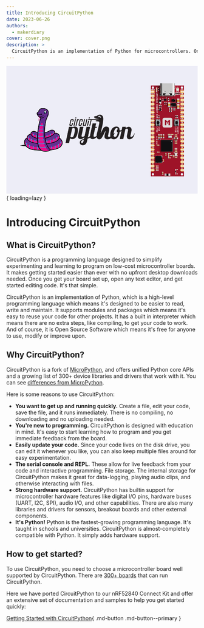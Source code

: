 ```yaml
---
title: Introducing CircuitPython
date: 2023-06-26
authors:
  - makerdiary
cover: cover.png
description: >
  CircuitPython is an implementation of Python for microcontrollers. Once you get your board set up, open any text editor, and start editing code.
---
```


![](cover.png){ loading=lazy }

# Introducing CircuitPython

## What is CircuitPython?

CircuitPython is a programming language designed to simplify experimenting and learning to program on low-cost microcontroller boards. It makes getting started easier than ever with no upfront desktop downloads needed. Once you get your board set up, open any text editor, and get started editing code. It's that simple.

CircuitPython is an implementation of Python, which is a high-level programming language which means it's designed to be easier to read, write and maintain. It supports modules and packages which means it's easy to reuse your code for other projects. It has a built in interpreter which means there are no extra steps, like compiling, to get your code to work. And of course, it is Open Source Software which means it's free for anyone to use, modify or improve upon.

## Why CircuitPython?

CircuitPython is a fork of [MicroPython](https://micropython.org/), and offers unified Python core APIs and a growing list of 300+ device libraries and drivers that work with it. You can see [differences from MicroPython](https://github.com/adafruit/circuitpython#differences-from-micropython).

Here is some reasons to use CircuitPython:

- __You want to get up and running quickly.__ Create a file, edit your code, save the file, and it runs immediately. There is no compiling, no downloading and no uploading needed.
- __You're new to programming.__ CircuitPython is designed with education in mind. It's easy to start learning how to program and you get immediate feedback from the board.
- __Easily update your code.__ Since your code lives on the disk drive, you can edit it whenever you like, you can also keep multiple files around for easy experimentation.
- __The serial console and REPL.__ These allow for live feedback from your code and interactive programming.
File storage. The internal storage for CircuitPython makes it great for data-logging, playing audio clips, and otherwise interacting with files.
- __Strong hardware support.__ CircuitPython has builtin support for microcontroller hardware features like digital I/O pins, hardware buses (UART, I2C, SPI), audio I/O, and other capabilities. There are also many libraries and drivers for sensors, breakout boards and other external components.
- __It's Python!__ Python is the fastest-growing programming language. It's taught in schools and universities. CircuitPython is almost-completely compatible with Python. It simply adds hardware support.

## How to get started?

To use CircuitPython, you need to choose a microcontroller board well supported by CircuitPython. There are [300+ boards](https://circuitpython.org/downloads) that can run CircuitPython.

Here we have ported CircuitPython to our nRF52840 Connect Kit and offer an extensive set of documentation and samples to help you get started quickly:

[Getting Started with CircuitPython](../../../guides/python/index.md){ .md-button .md-button--primary }
